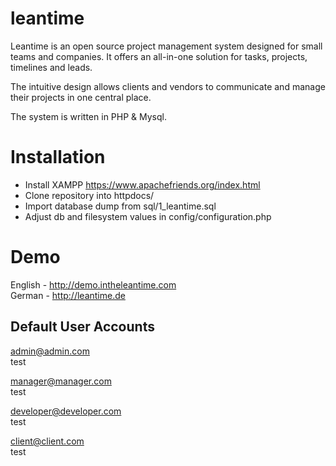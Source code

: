 # leantime

Leantime is an open source project management system designed for 
small teams and companies. It offers an all-in-one solution for tasks, 
projects, timelines and leads.  

The intuitive design allows clients and vendors to communicate and manage 
their projects in one central place. 

The system is written in PHP & Mysql.


Installation
============
- Install XAMPP https://www.apachefriends.org/index.html
- Clone repository into httpdocs/
- Import database dump from sql/1_leantime.sql
- Adjust db and filesystem values in config/configuration.php


Demo
====
English - http://demo.intheleantime.com<br />
German - http://leantime.de

Default User Accounts
------------------

admin@admin.com<br />
test

manager@manager.com<br />
test

developer@developer.com<br />
test

client@client.com<br />
test

